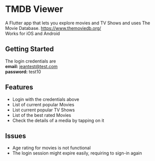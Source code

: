 # TMDB Viewer

A Flutter app that lets you explore movies and TV Shows and uses The Movie Database. https://www.themoviedb.org/<br>
Works for iOS and Android

## Getting Started

The login credentials are<br>
**email:** jeantest@test.com<br>
**password:** test10

## Features
- Login with the credentials above
- List of current popular Movies
- List current popular TV Shows
- List of the best rated Movies
- Check the details of a media by tapping on it

## Issues
- Age rating for movies is not functional
- The login session might expire easily, requiring to sign-in again

